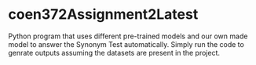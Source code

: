 # coen372Assignment2Latest
Python program that uses different pre-trained models and our own made model to answer the Synonym Test automatically. Simply run the code to genrate outputs assuming the datasets are present in the project.
